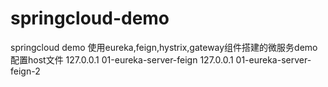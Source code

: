 # springcloud-demo
springcloud demo
使用eureka,feign,hystrix,gateway组件搭建的微服务demo
配置host文件 
127.0.0.1 01-eureka-server-feign
127.0.0.1 01-eureka-server-feign-2
